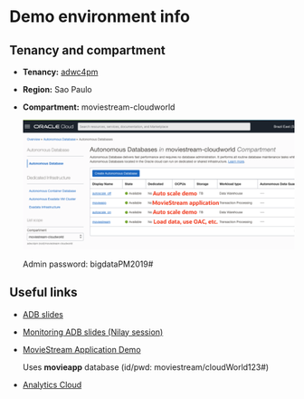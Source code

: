 # Demo environment info

## Tenancy and compartment

* **Tenancy:** [adwc4pm](https://console.us-phoenix-1.oraclecloud.com/db/adb?region=sa-saopaulo-1)
* **Region:** Sao Paulo
* **Compartment:** moviestream-cloudworld

    ![](images/adb-list.png)

    Admin password: bigdataPM2019#

## Useful links
* [ADB slides](https://oradocs-prodapp.cec.ocp.oraclecloud.com/documents/link/LDC8C6A771D11271F5DA16EEFAA1AABB4841F70E6F63/fileview/D51C39D2526566BE6EBD8B2F55B391D1C6AF0974FBF2/_ADB-Demobooth-Final.pptx)
* [Monitoring ADB slides (Nilay session)](https://oradocs-prodapp.cec.ocp.oraclecloud.com/documents/link/LDD0FC92C9FC83C48C16450D1F3349717F7350C39E90/fileview/D389C34112CECD1C14389CF612E7825A5EF49E79E929/_Final_-_How_to_Monitor_your_Database_-_Cloud_World.pptx)
* [MovieStream Application Demo](http://129.159.54.249/)
    
    Uses **movieapp** database (id/pwd: moviestream/cloudWorld123#)

* [Analytics Cloud](https://movieanalytics-adwc4pm-gr.analytics.ocp.oraclecloud.com/ui/)
